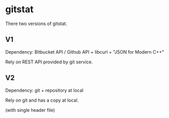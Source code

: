 # gitstat

There two versions of gitstat.

## V1

Dependency: Bitbucket API / Github API + libcurl + "JSON for Modern C++"

Rely on REST API provided by git service.

## V2

Dependency: git + repository at local

Rely on git and has a copy at local.

(with single header file)


